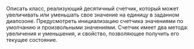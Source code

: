 Описать класс, реализующий десятичный счетчик, который может увеличивать или уменьшать свое значение на единицу в заданном диапозоне. Предусмотреть инициализацию счетчика значениями по умолчанию и произвольными значениями. Счетчик имеет два метода: увеличения и уменьшения, и свойство, позволяющее получить его текущее состояние. 
